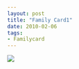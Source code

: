 ```yaml
---
layout: post
title: "Family Card1"
date: 2010-02-06
tags: 
- Familycard
---
```





<div class="polaroidcard">
  <img src="https://mahiwedsaniket.github.io/pictures/1.png">
</div>
